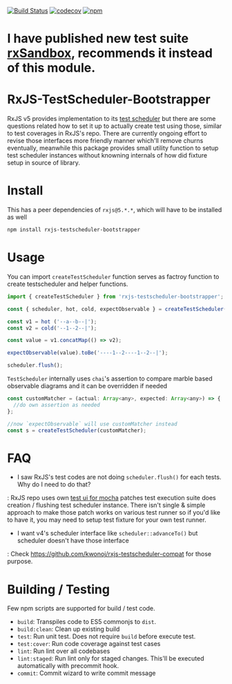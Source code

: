 [![Build Status](https://circleci.com/gh/kwonoj/rxjs-testscheduler-bootstrapper/tree/master.svg?style=shield&circle-token=:circle-token)](https://circleci.com/gh/kwonoj/rxjs-testscheduler-bootstrapper/tree/master)
[![codecov](https://codecov.io/gh/kwonoj/rxjs-testscheduler-bootstrapper/branch/master/graph/badge.svg)](https://codecov.io/gh/kwonoj/rxjs-testscheduler-bootstrapper)
[![npm](https://img.shields.io/npm/v/rxjs-testscheduler-bootstrapper.svg)](https://www.npmjs.com/package/rxjs-testscheduler-bootstrapper)

# I have published new test suite [rxSandbox](https://github.com/kwonoj/rx-sandbox), recommends it instead of this module.


# RxJS-TestScheduler-Bootstrapper

RxJS v5 provides implementation to its [test scheduler](https://github.com/ReactiveX/rxjs/blob/master/src/testing/TestScheduler.ts) but there are some questions related how to set it up to actually create test using those, similar to test coverages in RxJS's repo. There are currently ongoing effort to revise those interfaces more friendly manner which'll remove churns eventually, meanwhile this package provides small utility function to setup test scheduler instances without knowning internals of how did fixture setup in source of library.

# Install

This has a peer dependencies of `rxjs@5.*.*`, which will have to be installed as well

```sh
npm install rxjs-testscheduler-bootstrapper
```

# Usage

You can import `createTestScheduler` function serves as factroy function to create testscheduler and helper functions.

```js
import { createTestScheduler } from 'rxjs-testscheduler-bootstrapper';

const { scheduler, hot, cold, expectObservable } = createTestScheduler();

const v1 = hot ('--a--b--|');
const v2 = cold('--1--2--|');

const value = v1.concatMap(() => v2);

expectObservable(value).toBe('----1--2----1--2--|');

scheduler.flush();
```

`TestScheduler` internally uses `chai`'s assertion to compare marble based observable diagrams and it can be overridden if needed

```js
const customMatcher = (actual: Array<any>, expected: Array<any>) => {
  //do own assertion as needed
};

//now `expectObservable` will use customMatcher instead
const s = createTestScheduler(customMatcher);
```

# FAQ
- I saw RxJS's test codes are not doing `scheduler.flush()` for each tests. Why do I need to do that?

: RxJS repo uses own [test ui for mocha](https://github.com/ReactiveX/rxjs/blob/master/spec/helpers/testScheduler-ui.ts) patches test execution suite does creation / flushing test scheduler instance. There isn't single & simple approach to make those patch works on various test runner so if you'd like to have it, you may need to setup test fixture for your own test runner.

- I want v4's scheduler interface like `scheduler::advanceTo()` but scheduler doesn't have those interface

: Check https://github.com/kwonoj/rxjs-testscheduler-compat for those purpose.



# Building / Testing

Few npm scripts are supported for build / test code.

- `build`: Transpiles code to ES5 commonjs to `dist`.
- `build:clean`: Clean up existing build
- `test`: Run unit test. Does not require `build` before execute test.
- `test:cover`: Run code coverage against test cases
- `lint`: Run lint over all codebases
- `lint:staged`: Run lint only for staged changes. This'll be executed automatically with precommit hook.
- `commit`: Commit wizard to write commit message